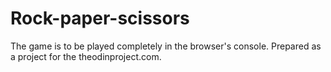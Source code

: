 # Rock-paper-scissors
The game is to be played completely in the browser's console.
Prepared as a project for the theodinproject.com.
